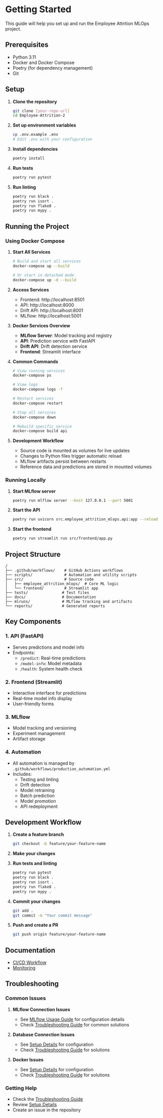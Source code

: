 # Getting Started

This guide will help you set up and run the Employee Attrition MLOps project.

## Prerequisites

- Python 3.11
- Docker and Docker Compose
- Poetry (for dependency management)
- Git

## Setup

1. **Clone the repository**
   ```bash
   git clone [your-repo-url]
   cd Employee-Attrition-2
   ```

2. **Set up environment variables**
   ```bash
   cp .env.example .env
   # Edit .env with your configuration
   ```

3. **Install dependencies**
   ```bash
   poetry install
   ```

4. **Run tests**
   ```bash
   poetry run pytest
   ```

5. **Run linting**
   ```bash
   poetry run black .
   poetry run isort .
   poetry run flake8 .
   poetry run mypy .
   ```

## Running the Project

### Using Docker Compose

1. **Start All Services**
   ```bash
   # Build and start all services
   docker-compose up --build
   
   # Or start in detached mode
   docker-compose up -d --build
   ```

2. **Access Services**
   - Frontend: http://localhost:8501
   - API: http://localhost:8000
   - Drift API: http://localhost:8001
   - MLflow: http://localhost:5001

3. **Docker Services Overview**
   - **MLflow Server**: Model tracking and registry
   - **API**: Prediction service with FastAPI
   - **Drift API**: Drift detection service
   - **Frontend**: Streamlit interface

4. **Common Commands**
   ```bash
   # View running services
   docker-compose ps
   
   # View logs
   docker-compose logs -f
   
   # Restart services
   docker-compose restart
   
   # Stop all services
   docker-compose down
   
   # Rebuild specific service
   docker-compose build api
   ```

5. **Development Workflow**
   - Source code is mounted as volumes for live updates
   - Changes to Python files trigger automatic reload
   - MLflow artifacts persist between restarts
   - Reference data and predictions are stored in mounted volumes

### Running Locally

1. **Start MLflow server**
   ```bash
   poetry run mlflow server --host 127.0.0.1 --port 5001
   ```

2. **Start the API**
   ```bash
   poetry run uvicorn src.employee_attrition_mlops.api:app --reload
   ```

3. **Start the frontend**
   ```bash
   poetry run streamlit run src/frontend/app.py
   ```

## Project Structure

```
/
├── .github/workflows/    # GitHub Actions workflows
├── scripts/              # Automation and utility scripts
├── src/                  # Source code
│   ├── employee_attrition_mlops/  # Core ML logic
│   └── frontend/         # Streamlit app
├── tests/               # Test files
├── docs/                # Documentation
├── mlruns/              # MLflow tracking and artifacts
└── reports/             # Generated reports
```

## Key Components

### 1. API (FastAPI)
- Serves predictions and model info
- Endpoints:
  - `/predict`: Real-time predictions
  - `/model-info`: Model metadata
  - `/health`: System health check

### 2. Frontend (Streamlit)
- Interactive interface for predictions
- Real-time model info display
- User-friendly forms

### 3. MLflow
- Model tracking and versioning
- Experiment management
- Artifact storage

### 4. Automation
- All automation is managed by `.github/workflows/production_automation.yml`
- Includes:
  - Testing and linting
  - Drift detection
  - Model retraining
  - Batch prediction
  - Model promotion
  - API redeployment

## Development Workflow

1. **Create a feature branch**
   ```bash
   git checkout -b feature/your-feature-name
   ```

2. **Make your changes**

3. **Run tests and linting**
   ```bash
   poetry run pytest
   poetry run black .
   poetry run isort .
   poetry run flake8 .
   poetry run mypy .
   ```

4. **Commit your changes**
   ```bash
   git add .
   git commit -m "Your commit message"
   ```

5. **Push and create a PR**
   ```bash
   git push origin feature/your-feature-name
   ```

## Documentation

- [CI/CD Workflow](ci_cd_workflow.md)
- [Monitoring](monitoring.md)

## Troubleshooting

### Common Issues

1. **MLflow Connection Issues**
   - See [MLflow Usage Guide](mlflow_usage.md) for configuration details
   - Check [Troubleshooting Guide](troubleshooting.md#mlflow-issues) for common solutions

2. **Database Connection Issues**
   - See [Setup Details](setup_details.md#database-setup) for configuration
   - Check [Troubleshooting Guide](troubleshooting.md#database-connection-issues) for solutions

3. **Docker Issues**
   - See [Setup Details](setup_details.md#docker-setup) for configuration
   - Check [Troubleshooting Guide](troubleshooting.md#docker-issues) for solutions

### Getting Help

- Check the [Troubleshooting Guide](troubleshooting.md)
- Review [Setup Details](setup_details.md)
- Create an issue in the repository 